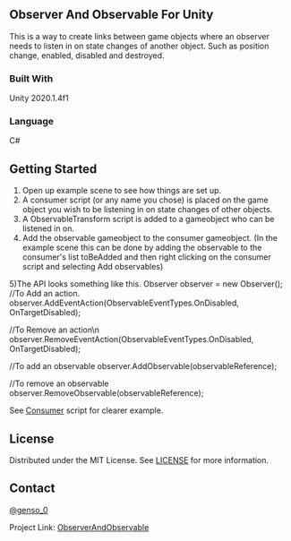 <!-- ABOUT THE PROJECT -->
## Observer And Observable For Unity
This is a way to create links between game objects where an observer needs to listen in on state changes of another object. 
Such as position change, enabled, disabled and destroyed.

### Built With
Unity 2020.1.4f1 

### Language
C#

<!-- GETTING STARTED -->
## Getting Started
1) Open up example scene to see how things are set up.
2) A consumer script (or any name you chose) is placed on the game object you wish to be listening in on state changes of other objects.
3) A ObservableTransform script is added to a gameobject who can be listened in on.
4) Add the observable gameobject to the consumer gameobject. 
(In the example scene this can be done by adding the observable to the consumer's list toBeAdded and then right clicking on the consumer script and selecting Add observables)

5)The API looks something like this.
   Observer observer = new Observer(); 
   //To Add an action.
   observer.AddEventAction(ObservableEventTypes.OnDisabled, OnTargetDisabled);
   
   //To Remove an action\n
  observer.RemoveEventAction(ObservableEventTypes.OnDisabled, OnTargetDisabled);
 
 //To add an observable
 observer.AddObservable(observableReference);
 
  //To remove an observable
 observer.RemoveObservable(observableReference);
 
 See [Consumer](https://github.com/Genso-0/ObserverAndObservableForUnity/blob/master/Assets/Observables/Scripts/Consumer.cs) script for clearer example.
 
 <!-- LICENSE -->
## License

Distributed under the MIT License. See [LICENSE](https://github.com/Genso-0/ObserverAndObservableForUnity/blob/master/LICENSE) for more information.

<!-- CONTACT -->
## Contact

[@genso_0](https://twitter.com/genso_0)

Project Link: [ObserverAndObservable](https://github.com/Genso-0/ObserverAndObservableForUnity)
